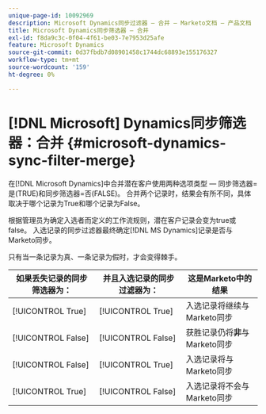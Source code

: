 ```yaml
---
unique-page-id: 10092969
description: Microsoft Dynamics同步过滤器 — 合并 — Marketo文档 — 产品文档
title: Microsoft Dynamics同步筛选器 — 合并
exl-id: f8da9c3c-0f04-4f61-be03-7e7953d25afe
feature: Microsoft Dynamics
source-git-commit: 0d37fbdb7d08901458c1744dc68893e155176327
workflow-type: tm+mt
source-wordcount: '159'
ht-degree: 0%

---
```


# [!DNL Microsoft] Dynamics同步筛选器：合并 {#microsoft-dynamics-sync-filter-merge}

在[!DNL Microsoft Dynamics]中合并潜在客户使用两种选项类型 — 同步筛选器=是(TRUE)和同步筛选器=否(FALSE)。 合并两个记录时，结果会有所不同，具体取决于哪个记录为True和哪个记录为False。

根据管理员为确定入选者而定义的工作流规则，潜在客户记录会变为true或false。 入选记录的同步过滤器最终确定[!DNL MS Dynamics]记录是否与Marketo同步。

只有当一条记录为真、一条记录为假时，才会变得棘手。

| 如果丢失记录的同步筛选器为： | 并且入选记录的同步过滤器为： | 这是Marketo中的结果 |
|---|---|---|
| [!UICONTROL True] | [!UICONTROL True] | 入选记录将继续与Marketo同步 |
| [!UICONTROL False] | [!UICONTROL False] | 获胜记录仍将&#x200B;**非**&#x200B;与Marketo同步 |
| [!UICONTROL False] | [!UICONTROL True] | 入选记录将与Marketo同步 |
| [!UICONTROL True] | [!UICONTROL False] | 入选记录将不会与Marketo同步 |
